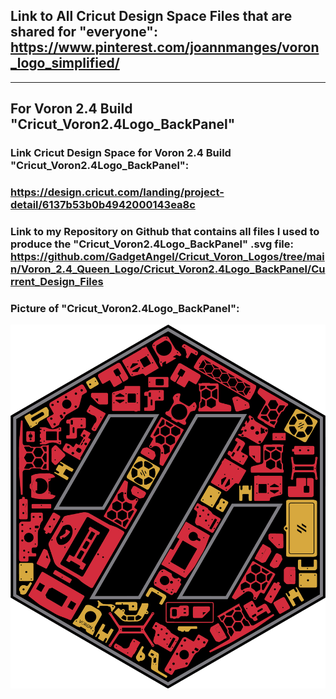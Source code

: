 ## Link to All Cricut Design Space Files that are shared for "everyone": https://www.pinterest.com/joannmanges/voron_logo_simplified/

---

## For Voron 2.4 Build "Cricut_Voron2.4Logo_BackPanel"

### Link Cricut Design Space for Voron 2.4 Build "Cricut_Voron2.4Logo_BackPanel":
### https://design.cricut.com/landing/project-detail/6137b53b0b4942000143ea8c

### Link to my Repository on Github that contains all files I used to produce the "Cricut_Voron2.4Logo_BackPanel" .svg file: https://github.com/GadgetAngel/Cricut_Voron_Logos/tree/main/Voron_2.4_Queen_Logo/Cricut_Voron2.4Logo_BackPanel/Current_Design_Files

### Picture of "Cricut_Voron2.4Logo_BackPanel":
![Voron2.4 3Color](../../images/Voron2.4_3Color.jpg)
